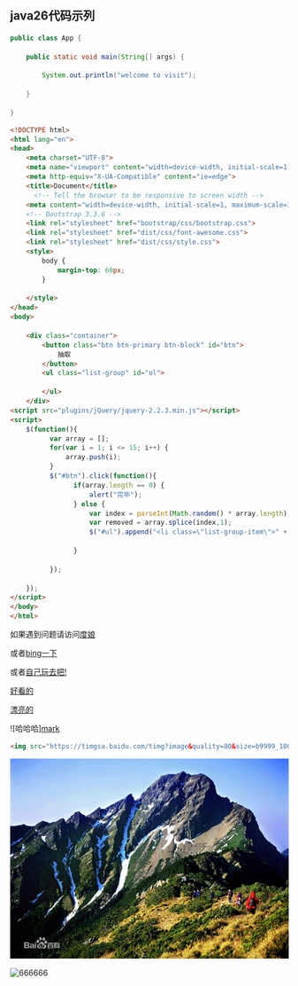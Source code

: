 ## java26代码示列

```java
public class App {
    
    public static void main(String[] args) {
        
        System.out.println("welcome to visit");
        
    }
    
}
```



```html
<!DOCTYPE html>
<html lang="en">
<head>
    <meta charset="UTF-8">
    <meta name="viewport" content="width=device-width, initial-scale=1.0">
    <meta http-equiv="X-UA-Compatible" content="ie=edge">
    <title>Document</title>
      <!-- Tell the browser to be responsive to screen width -->
    <meta content="width=device-width, initial-scale=1, maximum-scale=1, user-scalable=no" name="viewport">
    <!-- Bootstrap 3.3.6 -->
    <link rel="stylesheet" href="bootstrap/css/bootstrap.css">
    <link rel="stylesheet" href="dist/css/font-awesome.css">
    <link rel="stylesheet" href="dist/css/style.css">
    <style>
        body {
            margin-top: 60px;
        }
        
    </style>
</head>
<body>
        
	<div class="container">
		<button class="btn btn-primary btn-block" id="btn">
			抽取
		</button>
		<ul class="list-group" id="ul">
		  
		</ul>
	</div>
<script src="plugins/jQuery/jquery-2.2.3.min.js"></script> 
<script>
    $(function(){
    	  var array = [];
	      for(var i = 1; i <= 15; i++) {
	    	  array.push(i);
	      }
	      $("#btn").click(function(){
	            if(array.length == 0) {
	      			alert("完毕");
	      		} else {
		      		var index = parseInt(Math.random() * array.length);
		    	  	var removed = array.splice(index,1);
		    	  	$("#ul").append("<li class=\"list-group-item\">" + removed + "</li>")
	      			
	      		}
	      		
	      });
	      
    });
</script>   
</body>
</html>
```

如果遇到问题请访问[度娘](https://www.baidu.com/)

或者[bing一下](https://cn.bing.com/)

或者[自己玩去把!](http://news.baidu.com/)

[好看的](https://ss2.baidu.com/6ONYsjip0QIZ8tyhnq/it/u=3692744090,4225836522&fm=173&app=25&f=JPEG?w=500&h=722&s=A51E2777451AE5CC5A6184DB0100C033)



[漂亮的](https://gss3.bdstatic.com/-Po3dSag_xI4khGkpoWK1HF6hhy/baike/c0%3Dbaike92%2C5%2C5%2C92%2C30/sign=dd3b2cf9dbb44aed4d43b6b6d275ec64/caef76094b36acaf75feb94f7dd98d1001e99c62.jpg)



![哈哈哈][mark](https://timgsa.baidu.com/timg?image&quality=80&size=b9999_10000&sec=1530886799552&di=5199aa3503cd60b1962bc942505fce7a&imgtype=0&src=http%3A%2F%2Fimg11.360buyimg.com%2Fcms%2Fjfs%2Ft1087%2F341%2F1419442751%2F392163%2F685504d3%2F559e3649N9de8a2c4.jpg)



```html
<img src="https://timgsa.baidu.com/timg?image&quality=80&size=b9999_10000&sec=1530886799552&di=5199aa3503cd60b1962bc942505fce7a&imgtype=0&src=http%3A%2F%2Fimg11.360buyimg.com%2Fcms%2Fjfs%2Ft1087%2F341%2F1419442751%2F392163%2F685504d3%2F559e3649N9de8a2c4.jpg" width="50%" height="50%" />

```
![赞一个](玉山百科.jpg)

![666666](https://timgsa.baidu.com/timg?image&quality=80&size=b9999_10000&sec=1531482594&di=ee6f8cd78da50935d04661f960c44eb4&imgtype=jpg&er=1&src=http%3A%2F%2Fimages.ali213.net%2Fpicfile%2Fpic%2F2013%2F02%2F21%2F584_154.jpg )